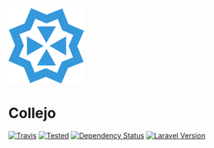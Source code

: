 <p align="center">

![Collejo](https://raw.githubusercontent.com/codebreez/collejo-app/master/src/resources/assets/images/collejo_mid.png)

# Collejo

[![Travis](https://img.shields.io/travis/codebreez/collejo.svg?maxAge=2592000)](https://travis-ci.org/codebreez/collejo)
[![Tested](https://php-eye.com/badge/codebreez/collejo/tested.svg?branch=master)](https://php-eye.com/package/codebreez/collejo)
[![Dependency Status](https://img.shields.io/versioneye/d/user/projects/57d94e151b70a700396255cd.svg)](https://www.versioneye.com/user/projects/57d94e151b70a700396255cd?child=summary)
[![Laravel Version](https://img.shields.io/badge/Laravel-5.3.*-brightgreen.svg)]()

</p>
